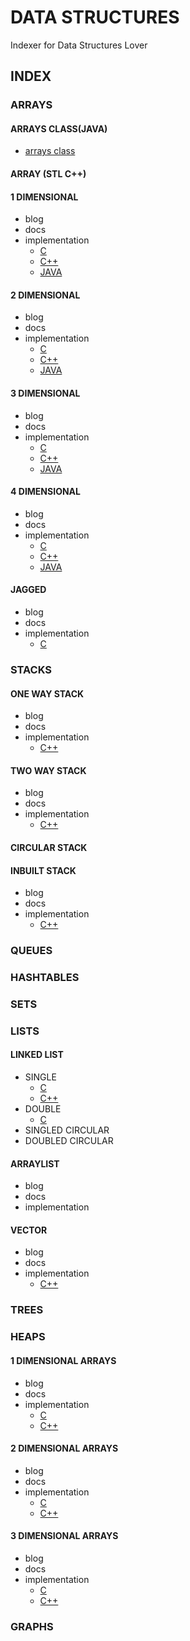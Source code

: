 # DATA STRUCTURES

Indexer for Data Structures Lover

## INDEX

### ARRAYS

#### ARRAYS CLASS(JAVA)

* [arrays class](Java/Data-Structures/ARRAYS/arrays.java)

#### ARRAY (STL C++)

#### 1 DIMENSIONAL

* blog
* docs
* implementation
  * [C](C/Data-Structures/ARRAYS/1darrays.c)
  * [C++](C++/Data-Structures/ARRAYS/1darrays.cpp)
  * [JAVA](Java/Data-Structures/ARRAYS/oneDarray.java)

#### 2 DIMENSIONAL

* blog
* docs
* implementation
  * [C](C/Data-Structures/ARRAYS/2darrays.c)
  * [C++](C++/Data-Structures/ARRAYS/2darrays.cpp)
  * [JAVA](Java/Data-Structures/ARRAYS/twoDarray.java)

#### 3 DIMENSIONAL

* blog
* docs
* implementation
  * [C](C/Data-Structures/ARRAYS/3darrays.c)
  * [C++](C++/Data-Structures/ARRAYS/3darrays.cpp)
  * [JAVA](Java/Data-Structures/ARRAYS/threeDarray.java)

#### 4 DIMENSIONAL

* blog
* docs
* implementation
  * [C](C/Data-Structures/ARRAYS/4darrays.c)
  * [C++](C++/Data-Structures/ARRAYS/4darrays.cpp)
  * [JAVA](Java/Data-Structures/ARRAYS/fourDarray.java)

#### JAGGED

* blog
* docs
* implementation
  * [C](C/Data-Structures/ARRAYS/jaggedarray.c)

### STACKS

#### ONE WAY STACK

* blog
* docs
* implementation
  * [C++](C++/Data-Structures/STACKS/Stack.hpp)

#### TWO WAY STACK

* blog
* docs
* implementation
  * [C++](C++/Data-Structures/STACKS/Tstack.hpp)

#### CIRCULAR STACK

#### INBUILT STACK

* blog
* docs
* implementation
  * [C++](C++/Data-Structures/STACKS/stack.cpp)

### QUEUES

### HASHTABLES

### SETS

### LISTS

#### LINKED LIST

* SINGLE
  * [C](C/Data-Structures/LINKED-LIST/SINGLE/Main.c)
  * [C++](C++/Data-Structures/LISTS/LINKED-LIST/SINGLE/Main.cpp)
* DOUBLE
  * [C](C/Data-Structures/LINKED-LIST/DOUBLE/Main.c)
* SINGLED CIRCULAR
* DOUBLED CIRCULAR

#### ARRAYLIST

* blog
* docs
* implementation

#### VECTOR

* blog
* docs
* implementation
  * [C++](C++/Data-Structures/LISTS/VECTORS/Main.cpp)

### TREES

### HEAPS

#### 1 DIMENSIONAL ARRAYS

* blog
* docs
* implementation
  * [C](C/Data-Structures/HEAPS/dynamicarray.c)
  * [C++](C++/Data-Structures/HEAPS/1darray.cpp)

#### 2 DIMENSIONAL ARRAYS

* blog
* docs
* implementation
  * [C](C/Data-Structures/HEAPS/dynamic2d.c)
  * [C++](C++/Data-Structures/HEAPS/2darray.cpp)

#### 3 DIMENSIONAL ARRAYS

* blog
* docs
* implementation
  * [C](C/Data-Structures/HEAPS/dynamic3d.c)
  * [C++](C++/Data-Structures/HEAPS/1darray.cpp)

### GRAPHS